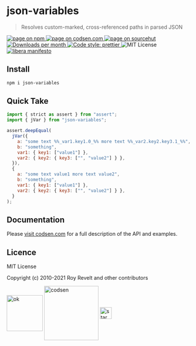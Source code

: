 # json-variables

> Resolves custom-marked, cross-referenced paths in parsed JSON

<div class="package-badges">
  <a href="https://www.npmjs.com/package/json-variables" rel="nofollow noreferrer noopener">
    <img src="https://img.shields.io/badge/-npm-blue?style=flat-square" alt="page on npm">
  </a>
  <a href="https://codsen.com/os/json-variables" rel="nofollow noreferrer noopener">
    <img src="https://img.shields.io/badge/-codsen-blue?style=flat-square" alt="page on codsen.com">
  </a>
  <a href="https://git.sr.ht/~royston/codsen/tree/master/packages/json-variables" rel="nofollow noreferrer noopener">
    <img src="https://img.shields.io/badge/-sourcehut-blue?style=flat-square" alt="page on sourcehut">
  </a>
  <a href="https://npmcharts.com/compare/json-variables?interval=30" rel="nofollow noreferrer noopener" target="_blank">
    <img src="https://img.shields.io/npm/dm/json-variables.svg?style=flat-square" alt="Downloads per month">
  </a>
  <a href="https://prettier.io" rel="nofollow noreferrer noopener" target="_blank">
    <img src="https://img.shields.io/badge/code_style-prettier-brightgreen.svg?style=flat-square" alt="Code style: prettier">
  </a>
  <img src="https://img.shields.io/badge/licence-MIT-brightgreen.svg?style=flat-square" alt="MIT License">
  <a href="https://liberamanifesto.com" rel="nofollow noreferrer noopener" target="_blank">
    <img src="https://img.shields.io/badge/libera-manifesto-lightgrey.svg?style=flat-square" alt="libera manifesto">
  </a>
</div>

## Install

```bash
npm i json-variables
```

## Quick Take

```js
import { strict as assert } from "assert";
import { jVar } from "json-variables";

assert.deepEqual(
  jVar({
    a: "some text %%_var1.key1.0_%% more text %%_var2.key2.key3.1_%%",
    b: "something",
    var1: { key1: ["value1"] },
    var2: { key2: { key3: ["", "value2"] } },
  }),
  {
    a: "some text value1 more text value2",
    b: "something",
    var1: { key1: ["value1"] },
    var2: { key2: { key3: ["", "value2"] } },
  }
);
```

## Documentation

Please [visit codsen.com](https://codsen.com/os/json-variables/) for a full description of the API and examples.

## Licence

MIT License

Copyright (c) 2010-2021 Roy Revelt and other contributors


<img src="https://codsen.com/images/png-codsen-ok.png" width="98" alt="ok" align="center"> <img src="https://codsen.com/images/png-codsen-1.png" width="148" alt="codsen" align="center"> <img src="https://codsen.com/images/png-codsen-star-small.png" width="32" alt="star" align="center">

